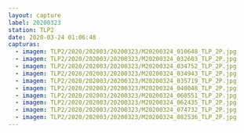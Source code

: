 ```yaml
---
layout: capture
label: 20200323
station: TLP2
date: 2020-03-24 01:06:48
capturas:
  - imagem: TLP2/2020/202003/20200323/M20200324_010648_TLP_2P.jpg
  - imagem: TLP2/2020/202003/20200323/M20200324_032603_TLP_2P.jpg
  - imagem: TLP2/2020/202003/20200323/M20200324_034752_TLP_2P.jpg
  - imagem: TLP2/2020/202003/20200323/M20200324_034943_TLP_2P.jpg
  - imagem: TLP2/2020/202003/20200323/M20200324_035719_TLP_2P.jpg
  - imagem: TLP2/2020/202003/20200323/M20200324_040048_TLP_2P.jpg
  - imagem: TLP2/2020/202003/20200323/M20200324_060551_TLP_2P.jpg
  - imagem: TLP2/2020/202003/20200323/M20200324_062435_TLP_2P.jpg
  - imagem: TLP2/2020/202003/20200323/M20200324_074732_TLP_2P.jpg
  - imagem: TLP2/2020/202003/20200323/M20200324_082536_TLP_2P.jpg
---
```

